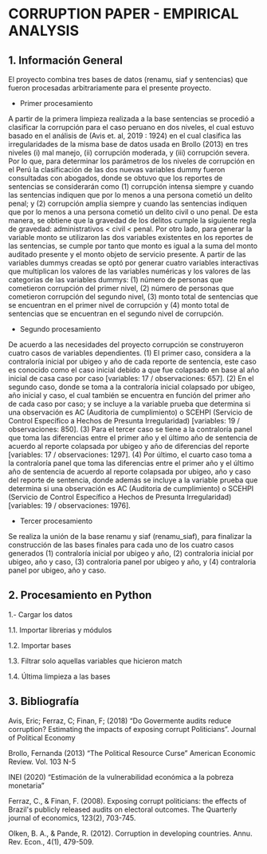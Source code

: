 # CORRUPTION PAPER - EMPIRICAL ANALYSIS

## 1. Información General

El proyecto combina tres bases de datos (renamu, siaf y sentencias) que fueron procesadas arbitrariamente para el presente proyecto.

* Primer procesamiento

A partir de la primera limpieza realizada a la base sentencias se procedió a clasificar la corrupción para el caso peruano en dos niveles, el cual estuvo basado en el análisis de (Avis et. al, 2019 : 1924) en el cual clasifica las irregularidades de la misma base de datos usada en Brollo (2013) en tres niveles (i) mal manejo, (ii) corrupción moderada, y (iii) corrupción severa. Por lo que, para determinar los parámetros de los niveles de corrupción en el Perú la clasificación de las dos nuevas variables dummy fueron consultadas con abogados, donde se obtuvo que los reportes de sentencias se considerarán como (1) corrupción intensa siempre y cuando las sentencias indiquen que por lo menos a una persona cometió un delito penal; y (2) corrupción amplia siempre y cuando las sentencias indiquen que por lo menos a una persona cometió un delito civil o uno penal. De esta manera, se obtiene que la gravedad de los delitos cumple la siguiente regla de gravedad: administrativos < civil < penal. Por otro lado, para generar la variable monto se utilizaron las dos variables existentes en los reportes de las sentencias, se cumple por tanto que monto es igual a la suma del monto auditado presente y el monto objeto de servicio presente.
A partir de las variables dummys creadas se optó por generar cuatro variables interactivas que multiplican los valores de las variables numéricas y los valores de las categorías de las variables dummys: (1) número de personas que cometieron corrupción del primer nivel, (2) número de personas que cometieron corrupción del segundo nivel, (3) monto total de sentencias que se encuentran en el primer nivel de corrupción y (4) monto total de sentencias que se encuentran en el segundo nivel de corrupción.

* Segundo procesamiento

De acuerdo a las necesidades del proyecto corrupción se construyeron cuatro casos de variables dependientes. (1) El primer caso, considera a la contraloría inicial por ubigeo y año de cada reporte de sentencia, este caso es conocido como el caso inicial debido a que fue colapsado en base al año inicial de casa caso por caso [variables: 17 / observaciones: 657]. (2) En el segundo caso, donde se toma a la contraloría inicial colapsado por ubigeo, año inicial y caso, el cual también se encuentra en función del primer año de cada caso por caso; y se incluye a la variable prueba que determina si una observación es AC (Auditoria de cumplimiento) o SCEHPI (Servicio de Control Específico a Hechos de Presunta Irregularidad) [variables: 19 / observaciones: 850]. (3) Para el tercer caso se tiene a la contraloría panel que toma las diferencias entre el primer año y el último año de sentencia de acuerdo al reporte colapsada por ubigeo y año de diferencias del reporte [variables: 17 / observaciones: 1297]. (4) Por último, el cuarto caso toma a la contraloría panel que toma las diferencias entre el primer año y el último año de sentencia de acuerdo al reporte colapsada por ubigeo, año y caso del reporte de sentencia, donde además se incluye a la variable prueba que determina si una observación es AC (Auditoria de cumplimiento) o SCEHPI (Servicio de Control Específico a Hechos de Presunta Irregularidad) [variables: 19 / observaciones: 1976].

* Tercer procesamiento

Se realiza la unión de la base renamu y siaf (renamu_siaf), para finalizar la construcción de las bases finales para cada uno de los cuatro casos generados (1) contraloría inicial por ubigeo y año, (2) contraloria inicial por ubigeo, año y caso, (3) contraloria panel por ubigeo y año, y (4) contraloria panel por ubigeo, año y caso.


## 2. Procesamiento en Python

1.- Cargar los datos

1.1. Importar librerias y módulos

1.2. Importar bases

1.3. Filtrar solo aquellas variables que hicieron match

1.4. Última limpieza a las bases


## 3.	Bibliografía

Avis, Eric; Ferraz, C; Finan, F; (2018) “Do Govermente audits reduce corruption? Estimating the impacts of exposing corrupt Politicians”. Journal of Political Economy

Brollo, Fernanda (2013) “The Political Resource Curse” American Economic Review. Vol. 103 N-5

INEI (2020) “Estimación de la vulnerabilidad económica a la pobreza monetaria”

Ferraz, C., & Finan, F. (2008). Exposing corrupt politicians: the effects of Brazil's publicly released audits on electoral outcomes. The Quarterly journal of economics, 123(2), 703-745.

Olken, B. A., & Pande, R. (2012). Corruption in developing countries. Annu. Rev. Econ., 4(1), 479-509.
